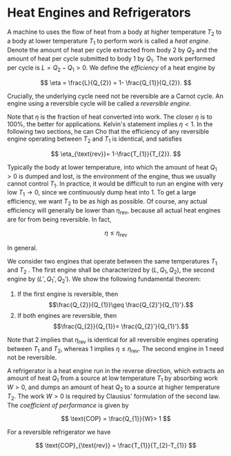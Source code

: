 # Heat Engines and Refrigerators

A machine to uses the flow of heat from a body at higher temperature $T_{2}$ to a body at lower temperature $T_{1}$ to perform work is called a *heat engine*. Denote the amount of heat per cycle extracted from body $2$ by $Q_{2}$ and the amount of heat per cycle submitted to body $1$ by $Q_{1}$. The work performed per cycle is $L = Q_{2}-Q_{1}> 0$. We define the *efficiency* of a heat engine by

$$
\eta = \frac{L}{Q_{2}} = 1- \frac{Q_{1}}{Q_{2}}.
$$

Crucially, the underlying cycle need not be reversible are a Carnot cycle. An engine using a reversible cycle will be called a *reversible engine*.

Note that $\eta$ is the fraction of heat converted into work. The closer $\eta$ is to $100 \%$, the better for applications. Kelvin's statement implies $\eta < 1$. In the following two sections, he can Cho that the efficiency of any reversible engine operating between $T_{2}$ and $T_{1}$ is identical, and satisfies

$$
\eta_{\text{rev}}= 1-\frac{T_{1}}{T_{2}}.
$$

Typically the body at lower temperature, into which the  amount of heat $Q_{1}> 0$ is dumped and lost, is the environment of the engine, thus we usually cannot control $T_{1}$. In practice, it would be difficult to run an engine with very low $T_{1}\rightarrow 0$, since we continuously dump heat into $1$. To get a large efficiency, we want $T_{2}$ to be as high as possible. Of course, any actual efficiency will generally be lower than $\eta_{\text{rev}}$, because all actual heat engines are for from being reversible. In fact,

$$
\eta \leq \eta_{\text{rev}}
$$

In general.

We consider two engines that operate between the same temperatures $T_{1}$ and $T_{2}$ . The first engine shall be characterized by $(L, Q_{1}, Q_{2})$, the second engine by $(L', Q_{1}', Q_{2}')$. We show the following fundamental theorem:

1. If the first engine is reversible, then $$\frac{Q_{2}}{Q_{1}}\geq \frac{Q_{2}'}{Q_{1}'}.$$
2. If both engines are reversible, then $$\frac{Q_{2}}{Q_{1}}= \frac{Q_{2}'}{Q_{1}'}.$$

Note that $2$ implies that $\eta_{\text{rev}}$ is identical for all reversible engines operating between $T_{1}$ and $T_{2}$, whereas $1$ implies $\eta \leq \eta_{\text{rev}}$. The second engine in $1$ need not be reversible.

A refrigerator is a heat engine run in the reverse direction, which extracts an amount of heat $Q_{1}$ from a source at low temperature $T_{1}$ by absorbing work $W > 0$, and dumps an amount of heat $Q_{2}$ to a source at higher temperature $T_{2}$. The work $W > 0$ is required by Clausius' formulation of the second law. The *coefficient of performance* is given by

$$
\text{COP} = \frac{Q_{1}}{W}> 1
$$

For a reversible refrigerator we have

$$
\text{COP}_{\text{rev}} = \frac{T_{1}}{T_{2}-T_{1}}
$$